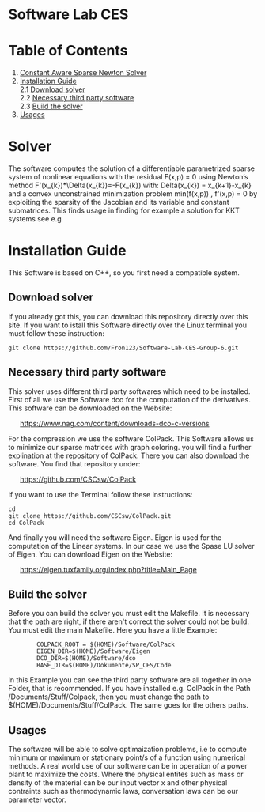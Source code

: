 # Software Lab CES

# Table of Contents
1. [Constant Aware Sparse Newton Solver](#solver)
2. [Installation Guide](#installation-guide) <br>
            2.1 [Download solver](#download-solver) <br>
            2.2 [Necessary third party software](#necessary-third-party-software) <br>
            2.3 [Build the solver](#build-the-solver)
3. [Usages](#usage)
&nbsp;


# Solver

The software computes the solution of a differentiable parametrized sparse system of nonlinear equations with the residual F(x,p) = 0 using Newton’s method F'(x_{k})*\Delta(x_{k})=-F(x_{k}) with: Delta(x_{k}) = x_{k+1}-x_{k} and a convex unconstrained minimization problem min(f(x,p)) , f'(x,p) = 0 by exploiting the sparsity of the Jacobian and its variable and constant submatrices. This finds usage in finding for example a solution for KKT systems see e.g


Installation Guide
======================================
This Software is based on C++, so you first need a compatible system. 

Download solver
--------------------------------------
If you already got this, you can download this repository directly over this site. If you want to istall this Software directly over the Linux terminal you must follow these instruction:

    git clone https://github.com/Fron123/Software-Lab-CES-Group-6.git  
   

Necessary third party software
--------------------------------------------
This solver uses different third party softwares which need to be installed. First of all we use the Software dco for the computation of the derivatives. This software can be downloaded on the Website:

&nbsp;&nbsp;&nbsp;&nbsp;&nbsp;&nbsp;https://www.nag.com/content/downloads-dco-c-versions  
 
For the compression we use the software ColPack. This Software allows us to minimize our sparse matrices with graph coloring. you will find a further explination at the repository of ColPack. There you can also download the software. You find that repository under:

&nbsp;&nbsp;&nbsp;&nbsp;&nbsp;&nbsp;https://github.com/CSCsw/ColPack  
    
If you want to use the Terminal follow these instructions:
     
    cd              
    git clone https://github.com/CSCsw/ColPack.git  
    cd ColPack                                       
    
And finally you will need the software Eigen. Eigen is used for the computation of the Linear systems. In our case we use the Spase LU solver of Eigen. You can download Eigen on the Website:

&nbsp;&nbsp;&nbsp;&nbsp;&nbsp;&nbsp;https://eigen.tuxfamily.org/index.php?title=Main_Page

Build the solver
---------------------------------------------

Before you can build the solver you must edit the Makefile. It is necessary that the path are right, if there aren't correct the solver could not be build. You must edit the main Makefile. Here you have a little Example: 

            COLPACK_ROOT = $(HOME)/Software/ColPack
            EIGEN_DIR=$(HOME)/Software/Eigen
            DCO_DIR=$(HOME)/Software/dco
            BASE_DIR=$(HOME)/Dokumente/SP_CES/Code    
          
In this Example you can see the third party software are all together in one Folder, that is recommended. If you have installed e.g. ColPack in the Path /Documents/Stuff/Colpack,
then you must change the path to $(HOME)/Documents/Stuff/ColPack. The same goes for the others paths. 

Usages
---------------------------------------------
The software will be able to solve optimaization problems, i.e to compute minimum or maximum or stationary point/s of a function using numerical methods.
A real world use of our software can be in operation of a power plant to maximize the costs. Where the physical entites such as mass or density of the material can be our input vector x and other physical contraints such as thermodynamic laws, conversation laws can be our parameter vector.
